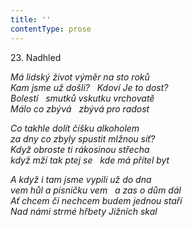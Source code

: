 ```yaml
---
title: ''
contentType: prose
---
```


23. Nadhled

_Má lidský život výměr na sto roků  
Kam jsme už došli?   Kdoví Je to dost?  
Bolestí   smutků vskutku vrchovatě  
Málo co zbývá   zbývá pro radost_

_Co takhle dolít číšku alkoholem  
za dny co zbyly spustit mlžnou síť?  
Když obroste ti rákosinou střecha  
když mží tak ptej se   kde má přítel byt_

_A když i tam jsme vypili už do dna  
vem hůl a písničku vem   a zas o dům dál  
Ať chcem či nechcem budem jednou staří  
Nad námi strmé hřbety Jižních skal_
